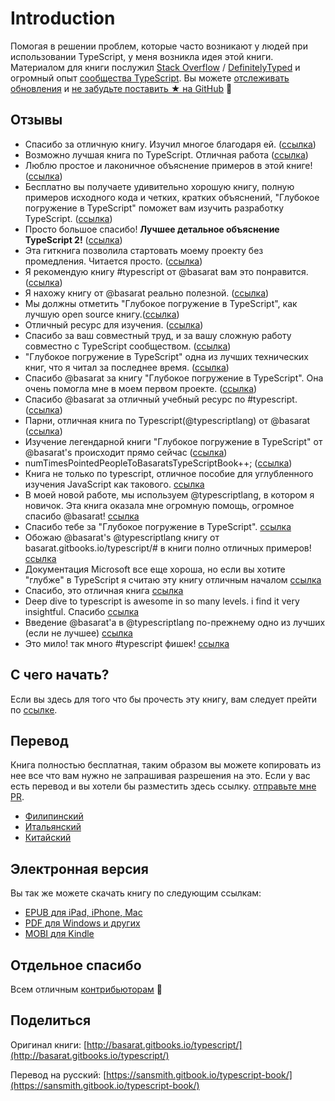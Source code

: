 # Introduction

Помогая в решении проблем, которые часто возникают у людей при использовании TypeScript, у меня возникла идея этой книги. Материалом для книги послужил [Stack Overflow](http://stackoverflow.com/tags/typescript/topusers) / [DefinitelyTyped](https://github.com/DefinitelyTyped/) и огромный опыт [сообщества TypeScript](https://github.com/TypeStrong/). Вы можете [отслеживать обновления](https://twitter.com/basarat) и [не забудьте поставить ★ на GitHub](https://github.com/basarat/typescript-book) 🌹

## Отзывы

* Спасибо за отличную книгу. Изучил многое благодаря ей. \([ссылка](https://www.gitbook.com/book/basarat/typescript/discussions/21#comment-1468279131934)\)
* Возможно лучшая книга по TypeScript. Отличная работа \([ссылка](https://twitter.com/thelondonjs/status/756419561570852864)\)
* Люблю простое и лаконичное объяснение примеров в этой книге! \([ссылка](https://twitter.com/joe_mighty/status/758290957280346112)\)
* Бесплатно вы получаете удивительно хорошую книгу, полную примеров исходного кода и четких, кратких объяснений, "Глубокое погружение в TypeScript" поможет вам изучить разработку TypeScript. \([ссылка](https://www.nativescript.org/blog/details/free-book-typescript-deep-dive)\)
* Просто большое спасибо! **Лучшее детальное объяснение TypeScript 2!** \([ссылка](https://www.gitbook.com/book/basarat/typescript/discussions/38)\)
* Эта гиткнига позволила стартовать моему проекту без промедления. Читается просто. \([ссылка](https://twitter.com/thebabellion/status/779888195559235584)\)
* Я рекомендую книгу \#typescript от @basarat вам это понравится. \([ссылка](https://twitter.com/markpieszak/status/788099306590969860)\)
* Я нахожу книгу от @basarat реально полезной. \([ссылка](https://twitter.com/Brocco/status/789887640656945152)\)
* Мы должны отметить "Глубокое погружение в TypeScript", как лучшую open source книгу.\([ссылка](https://www.siliconrepublic.com/enterprise/typescript-programming-javascript)\)
* Отличный ресурс для изучения. \([ссылка](https://twitter.com/rdfuhr/status/790193307708076035)\)
* Спасибо за ваш совместный труд, и за вашу сложную работу совместно с TypeScript сообществом. \([ссылка](https://github.com/basarat/typescript-book/pull/183#issuecomment-257799713)\)
* "Глубокое погружение в TypeScript" одна из лучших технических книг, что я читал за последнее время. \([ссылка](https://twitter.com/borekb/status/794287092272599040)\)
* Спасибо @basarat за книгу "Глубокое погружение в TypeScript". Она очень помогла мне в моем первом проекте. \([ссылка](https://twitter.com/betolinck/status/797901548562960384)\)
* Спасибо @basarat за отличный учебный ресурс по \#typescript. \([ссылка](https://twitter.com/markuse1501/status/799116176815230976)\)
* Парни, отличная книга по Typescript\(@typescriptlang\) от @basarat \([ссылка](https://twitter.com/deeinlove/status/813245965507260417)\)
* Изучение легендарной книги "Глубокое погружение в TypeScript" от @basarat's происходит прямо сейчас \([ссылка](https://twitter.com/sitapati/status/814379404956532737)\)
* numTimesPointedPeopleToBasaratsTypeScriptBook++; \([ссылка](https://twitter.com/brocco/status/814227741696462848)\)
* Книга не только по typescript, отличное пособие для углубленного изучения JavaScript как такового. [ссылка](https://www.gitbook.com/book/basarat/typescript/discussions/59)
* В моей новой работе, мы используем @typescriptlang, в котором я новичок. Эта книга оказала мне огромную помощь, огромное спасибо @basarat! [ссылка](https://twitter.com/netchkin/status/855339390566096896)
* Спасибо тебе за "Глубокое погружение в TypeScript". [ссылка](https://twitter.com/buctwbzs/status/857198618704355328?refsrc=email&s=11)
* Обожаю @basarat's @typescriptlang книгу от basarat.gitbooks.io/typescript/\# в книги полно отличных примеров! [ссылка](https://twitter.com/ericliprandi/status/857608837309677568)
* Документация Microsoft все еще хороша, но если вы хотите "глубже" в TypeScript я считаю эту книгу отличным началом [ссылка](https://twitter.com/caludio/status/876729910550831104)
* Спасибо, это отличная книга [ссылка](https://twitter.com/jjwonmin/status/885666375548547073)
* Deep dive to typescript is awesome in so many levels. i find it very insightful. Спасибо [ссылка](https://twitter.com/orenmizr/status/891083492787970053)
* Введение @basarat'а в @typescriptlang по-прежнему одно из лучших \(если не лучшее\) [ссылка](https://twitter.com/stevealee/status/953953255968698368)
* Это мило! так много \#typescript фишек! [ссылка](https://twitter.com/pauliescanlon/status/989898852474998784)

## С чего начать?

Если вы здесь для того что бы прочесть эту книгу, вам следует прейти по [ссылке](https://sansmith.gitbook.io/typescript-book/).

## Перевод

Книга полностью бесплатная, таким образом вы можете копировать из нее все что вам нужно не запрашивая разрешения на это. Если у вас есть перевод и вы хотели бы разместить здесь ссылку. [отправьте мне PR](https://github.com/basarat/typescript-book/edit/master/README.md).

* [Филипинский](https://github.com/themarshann/typescript-book-fil)
* [Итальянский](https://github.com/TizioFittizio/typescript-book)
* [Китайский](https://github.com/jkchao/typescript-book-chinese)

## Электронная версия

Вы так же можете скачать книгу по следующим ссылкам:

* [EPUB для iPad, iPhone, Mac](https://www.gitbook.com/download/epub/book/basarat/typescript)
* [PDF для Windows и других](https://www.gitbook.com/download/pdf/book/basarat/typescript)
* [MOBI для Kindle](https://www.gitbook.com/download/mobi/book/basarat/typescript)

## Отдельное спасибо

Всем отличным [контрибьюторам](https://github.com/basarat/typescript-book/graphs/contributors) 🌹

## Поделиться

Оригинал книги: [http://basarat.gitbooks.io/typescript/](http://basarat.gitbooks.io/typescript/)

Перевод на русский: [https://sansmith.gitbook.io/typescript-book/](https://sansmith.gitbook.io/typescript-book/)

